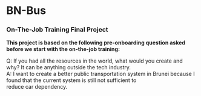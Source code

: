 # BN-Bus
### On-The-Job Training Final Project

**This project is based on the following pre-onboarding question asked before we start with the on-the-job training:**

Q: If you had all the resources in the world, what would you create and why? It can be anything outside the tech industry.
<br>
A: I want to create a better public transportation system in Brunei because I found that the current system is still not sufficient to reduce car dependency.
